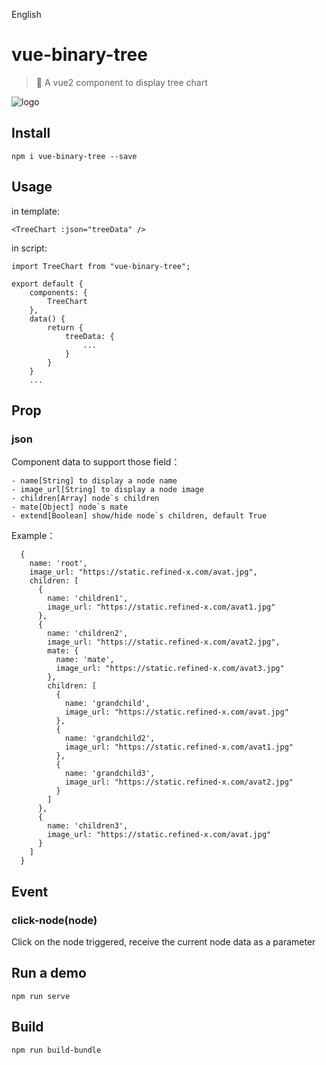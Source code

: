 English

# vue-binary-tree

> :deciduous_tree: A vue2 component to display tree chart

![logo](https://refined-x.com/asset/vtc-logo.png)

## Install

```
npm i vue-binary-tree --save
```

## Usage

in template: 

```
<TreeChart :json="treeData" />
```

in script:

```
import TreeChart from "vue-binary-tree";

export default {
	components: {
    	TreeChart
	},
	data() {
		return {
			treeData: {
				...
			}
		}
	}
	...
```

## Prop

### json

Component data to support those field：

```
- name[String] to display a node name
- image_url[String] to display a node image
- children[Array] node`s children
- mate[Object] node`s mate
- extend[Boolean] show/hide node`s children, default True
```

Example：

```
  {
    name: 'root',
    image_url: "https://static.refined-x.com/avat.jpg",
    children: [
      {
        name: 'children1',
        image_url: "https://static.refined-x.com/avat1.jpg"
      },
      {
        name: 'children2',
        image_url: "https://static.refined-x.com/avat2.jpg",
        mate: {
          name: 'mate',
          image_url: "https://static.refined-x.com/avat3.jpg"
        },
        children: [
          {
            name: 'grandchild',
            image_url: "https://static.refined-x.com/avat.jpg"
          },
          {
            name: 'grandchild2',
            image_url: "https://static.refined-x.com/avat1.jpg"
          },
          {
            name: 'grandchild3',
            image_url: "https://static.refined-x.com/avat2.jpg"
          }
        ]
      },
      {
        name: 'children3',
        image_url: "https://static.refined-x.com/avat.jpg"
      }
    ]
  }
```

## Event

### click-node(node)

Click on the node triggered, receive the current node data as a parameter

## Run a demo

```
npm run serve
```

## Build

``` bash
npm run build-bundle
```

